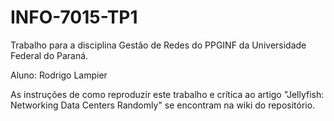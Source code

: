 # INFO-7015-TP1

Trabalho para a disciplina Gestão de Redes do PPGINF da Universidade Federal do Paraná.

Aluno: Rodrigo Lampier

As instruções de como reproduzir este trabalho e crítica ao artigo "Jellyfish: Networking Data Centers Randomly" se encontram na wiki do repositório.
